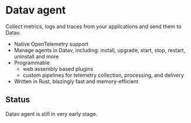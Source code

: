 # Datav agent

Collect metrics, logs and traces from your applications and send them to Datav.

- Native OpenTelemetry support
- Manage agents in Datav, including: install, upgrade, start, stop, restart, uninstall and more
- Programmable
  -  web assembly based plugins
  -  custom pipelines for telemetry collection, processing, and delivery
- Written in Rust, blazingly fast and memory-efficient


## Status 

Datav agent is still in very early stage.